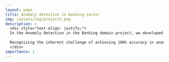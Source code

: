 ```yaml
---
layout: page
title: Anomaly detection in banking sector
img: /assets/img/project2.png
description: >
  <div style="text-align: justify;">
  In the Anomaly Detection in the Banking domain project, we developed a model based on Instance-based learning. The model utilizes user behavior analytics to detect fraudulent activities and insider threats by focusing on anomalies in user actions, such as identifying unusual logins and irregular transaction amounts. Through the incorporation of <strong>Active Learning</strong>, the model dynamically learns the system's behavior over time with an <strong>adaptive learning factor</strong>.<br>
  
  Recognizing the inherent challenge of achieving 100% accuracy in anomaly detection, the project adopted  <strong>Ensemble Learning</strong>. This involved running multiple model instances concurrently to address false positives and negatives. The strategic approach, approved by Bank Melli Iran, the largest Iranian Bank, successfully delivered real-time anomaly detection capabilities, leading to substantial cost savings and reinforcing the bank's security and risk management protocols.<br>
  </div>
importance: 1
---
```


